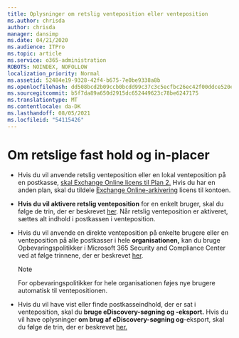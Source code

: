 ```yaml
---
title: Oplysninger om retslig venteposition eller venteposition
ms.author: chrisda
author: chrisda
manager: dansimp
ms.date: 04/21/2020
ms.audience: ITPro
ms.topic: article
ms.service: o365-administration
ROBOTS: NOINDEX, NOFOLLOW
localization_priority: Normal
ms.assetid: 52484e19-9328-42f4-b675-7e0be9338a8b
ms.openlocfilehash: dd508bcd2b09ccb0bcdd99c37c3c5ecfbc26ec42f00ddce520ef8e73e3aef436
ms.sourcegitcommit: b5f7da89a650d2915dc652449623c78be6247175
ms.translationtype: MT
ms.contentlocale: da-DK
ms.lasthandoff: 08/05/2021
ms.locfileid: "54115426"
---
```

# <a name="about-litigation-holds-and-in-place-holds"></a>Om retslige fast hold og in-placer

- Hvis du vil anvende retslig venteposition eller en lokal venteposition på en postkasse, [skal Exchange Online licens til Plan 2.](https://docs.microsoft.com/office365/servicedescriptions/office-365-platform-service-description/office-365-plan-options) Hvis du har en anden plan, skal du tildele [Exchange Online-arkivering](https://docs.microsoft.com/office365/servicedescriptions/exchange-online-archiving-service-description/exchange-online-archiving-service-description) licens til kontoen. 
    
- **Hvis du vil aktivere retslig venteposition** for en enkelt bruger, skal du følge de trin, der er beskrevet [her](https://docs.microsoft.com/microsoft-365/compliance/create-a-litigation-hold?view=o365-worldwide#place-a-mailbox-on-litigation-hold). Når retslig venteposition er aktiveret, sættes alt indhold i postkassen i venteposition.
    
- Hvis du  vil anvende en direkte venteposition på enkelte brugere eller en venteposition på alle postkasser i hele **organisationen,** kan du bruge Opbevaringspolitikker i Microsoft 365 Security and Compliance Center ved at følge trinnene, der er beskrevet [her](https://docs.microsoft.com/microsoft-365/compliance/retention-policies).
    
    > [!NOTE]
    > For opbevaringspolitikker for hele organisationen føjes nye brugere automatisk til ventepositionen. 
  
- Hvis du vil have vist eller finde postkasseindhold, der er sat i venteposition, skal du **bruge eDiscovery-søgning og -eksport.** Hvis du vil have oplysninger **om brug af eDiscovery-søgning og**-eksport, skal du følge de trin, der er beskrevet [her.](https://docs.microsoft.com/microsoft-365/compliance/export-search-results)
    

